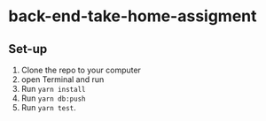 # back-end-take-home-assigment
## Set-up

  1. Clone the repo to your computer
  2. open Terminal and run
  3. Run `yarn install`
  4. Run `yarn db:push`
  5. Run `yarn test`.

